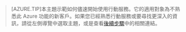 
>[AZURE.TIP]本主題示範如何儘速開始使用行動服務。它的適用對象為不熟悉此 Azure 功能的新客戶。如果您已經熟悉行動服務或要尋找更深入的資訊，請從左側導覽中選取主題，或是查看[後續步驟](#next-steps)中的相關連結。

<!---HONumber=Oct15_HO2-->